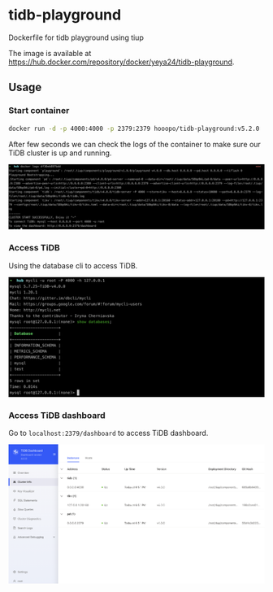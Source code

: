 # tidb-playground
Dockerfile for tidb playground using tiup

The image is available at https://hub.docker.com/repository/docker/yeya24/tidb-playground.

## Usage

### Start container

``` bash
docker run -d -p 4000:4000 -p 2379:2379 hooopo/tidb-playground:v5.2.0
```

After few seconds we can check the logs of the container to make sure our TiDB cluster is up and running.

![check-logs](./images/logs.png)

### Access TiDB

Using the database cli to access TiDB.

![cli](./images/cli.png)

### Access TiDB dashboard

Go to `localhost:2379/dashboard` to access TiDB dashboard.

![dashboard](./images/dashboard.png)
